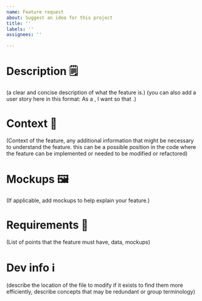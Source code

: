 ```yaml
---
name: Feature request
about: Suggest an idea for this project
title: ''
labels: ''
assignees: ''

---
```


# Description 🗒️

(a clear and concise description of what the feature is.) (you can also add a user story here in this format: As a <role>, I want <feature> so that <reason>.)

# Context 📖

(Context of the feature, any additional information that might be necessary to understand the feature. this can be a possible position in the code where the feature can be implemented or needed to be modified or refactored)

# Mockups 🖼️

(If applicable, add mockups to help explain your feature.)

# Requirements 📝

(List of points that the feature must have, data, mockups)

# Dev info ℹ️

(describe the location of the file to modify if it exists to find them more efficiently, describe concepts that may be redundant or group terminology)
